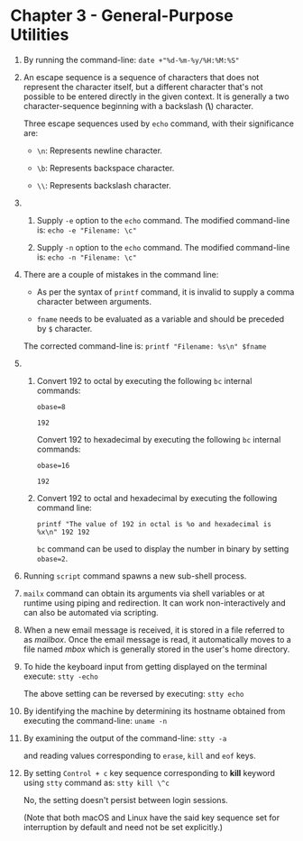 # Chapter 3 - General-Purpose Utilities

1.  By running the command-line: `date +"%d-%m-%y/%H:%M:%S"`

2.  An escape sequence is a sequence of characters that does not represent the character itself, but a different character that's not possible to be entered directly in the given context. It is generally a two character-sequence beginning with a backslash (**\\**) character.

    Three escape sequences used by `echo` command, with their significance are:

    -   `\n`: Represents newline character.

    -   `\b`: Represents backspace character.

    -   `\\`: Represents backslash character.

3.  1.  Supply `-e` option to the `echo` command. The modified command-line is: `echo -e "Filename: \c"`

    2.  Supply `-n` option to the `echo` command. The modified command-line is: `echo -n "Filename: \c"`

4.  There are a couple of mistakes in the command line:

    -   As per the syntax of `printf` command, it is invalid to supply a comma character between arguments.

    -   `fname` needs to be evaluated as a variable and should be preceded by `$` character.

    The corrected command-line is: `printf "Filename: %s\n" $fname`

5.  1.  Convert 192 to octal by executing the following `bc` internal commands:

        `obase=8`

        `192`

        Convert 192 to hexadecimal by executing the following `bc` internal commands:

        `obase=16`

        `192`

    2.  Convert 192 to octal and hexadecimal by executing the following command line:

        `printf "The value of 192 in octal is %o and hexadecimal is %x\n" 192 192`

        `bc` command can be used to display the number in binary by setting `obase=2`.

6.  Running `script` command spawns a new sub-shell process.

7.  `mailx` command can obtain its arguments via shell variables or at runtime using piping and redirection. It can work non-interactively and can also be automated via scripting.

8.  When a new email message is received, it is stored in a file referred to as _mailbox_. Once the email message is read, it automatically moves to a file named _mbox_ which is generally stored in the user's home directory.

9.  To hide the keyboard input from getting displayed on the terminal execute: `stty -echo`

    The above setting can be reversed by executing: `stty echo`

10. By identifying the machine by determining its hostname obtained from executing the command-line: `uname -n`

11. By examining the output of the command-line: `stty -a`

    and reading values corresponding to `erase`, `kill` and `eof` keys.

12. By setting `Control + c` key sequence corresponding to **kill** keyword using `stty` command as: `stty kill \^c`

    No, the setting doesn't persist between login sessions.

    (Note that both macOS and Linux have the said key sequence set for interruption by default and need not be set explicitly.)
